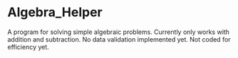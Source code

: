 # Algebra_Helper
A program for solving simple algebraic problems.
Currently only works with addition and subtraction.
No data validation implemented yet.
Not coded for efficiency yet.
